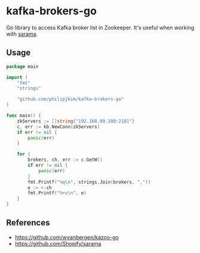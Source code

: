 kafka-brokers-go
================

Go library to access Kafka broker list in Zookeeper. It's useful when working with [sarama](https://github.com/Shopify/sarama).

## Usage

```go
package main

import (
	"fmt"
	"strings"

	"github.com/philipjkim/kafka-brokers-go"
)

func main() {
    zkServers := []string{"192.168.99.100:2181"}
	c, err := kb.NewConn(zkServers)
	if err != nil {
		panic(err)
	}

	for {
		brokers, ch, err := c.GetW()
		if err != nil {
			panic(err)
		}
		fmt.Printf("%q\n", strings.Join(brokers, ","))
		e := <-ch
		fmt.Printf("%+v\n", e)
	}
}
```

## References

- https://github.com/wvanbergen/kazoo-go
- https://github.com/Shopify/sarama
